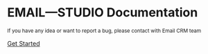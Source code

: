 <!-- # <i class="fas fa-chevron-left" style="color: var(--primary-alert--); top:5px; position:relative;"></i>code<i class="fas fa-chevron-right" style="color: var(--primary-alert--); // top:5px; position:relative;"></i><i class="fas fa-chevron-left" style="color: var(--help-alert--); top:5px; left:-4px; position:relative;"></i> -->
# EMAIL—STUDIO Documentation
<sub>If you have any idea or want to report a bug, please contact with Email CRM team</sub>

[<i class="fas fa-paper-plane"></i> Get Started](#main)
